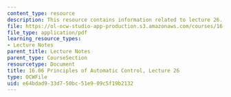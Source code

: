 ```yaml
---
content_type: resource
description: This resource contains information related to lecture 26.
file: https://ol-ocw-studio-app-production.s3.amazonaws.com/courses/16-06-principles-of-automatic-control-fall-2012/e64bdad933d750bc51e909c5f19b2132_MIT16_06F12_Lecture_26.pdf
file_type: application/pdf
learning_resource_types:
- Lecture Notes
parent_title: Lecture Notes
parent_type: CourseSection
resourcetype: Document
title: 16.06 Principles of Automatic Control, Lecture 26
type: OCWFile
uid: e64bdad9-33d7-50bc-51e9-09c5f19b2132
---
```

